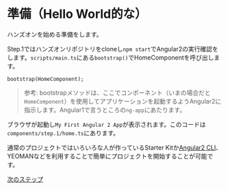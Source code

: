 # 準備（Hello World的な）

ハンズオンを始める準備をします。

Step.1ではハンズオンリポジトリをcloneし`npm start`でAngular2の実行確認をします。`scripts/main.ts`にある`bootstrap()`でHomeComponentを呼び出します。

```typscript
bootstrap(HomeComponent);
```

> 参考: bootstrapメソッドは、ここでコンポーネント（いまの場合だと`HomeComponent`）を使用してアプリケーションを起動するようAngular2に指示します。Angular1で言うところの`ng-app`にあたります。

ブラウザが起動し`My First Angular 2 App`が表示されます。このコードは`components/step.1/home.ts`にあります。

通常のプロジェクトではいろいろな人が作っているStarter Kitか[Angular2 CLI](https://cli.angular.io/)、YEOMANなどを利用することで簡単にプロジェクトを開始することが可能です。

[次のステップ](../step.2)
